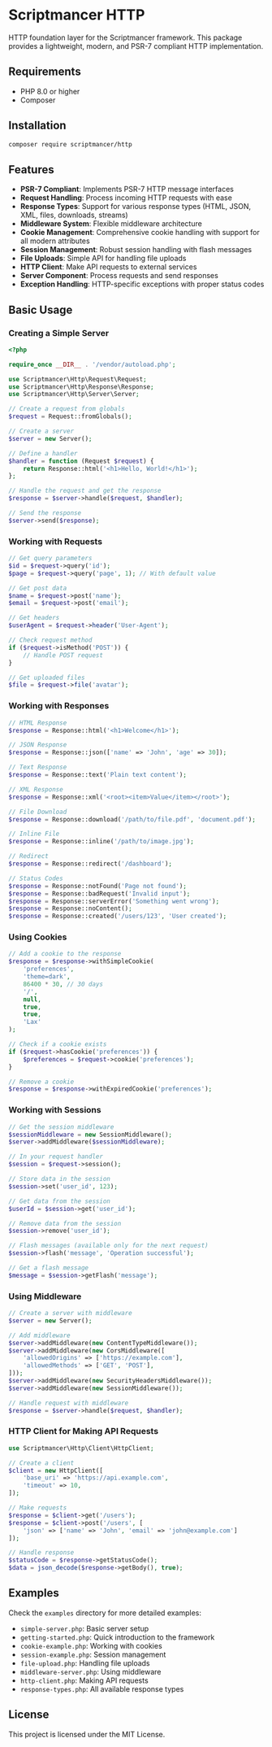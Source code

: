 # Scriptmancer HTTP

HTTP foundation layer for the Scriptmancer framework. This package provides a lightweight, modern, and PSR-7 compliant HTTP implementation.

## Requirements

- PHP 8.0 or higher
- Composer

## Installation

```bash
composer require scriptmancer/http
```

## Features

- **PSR-7 Compliant**: Implements PSR-7 HTTP message interfaces
- **Request Handling**: Process incoming HTTP requests with ease
- **Response Types**: Support for various response types (HTML, JSON, XML, files, downloads, streams)
- **Middleware System**: Flexible middleware architecture
- **Cookie Management**: Comprehensive cookie handling with support for all modern attributes
- **Session Management**: Robust session handling with flash messages
- **File Uploads**: Simple API for handling file uploads
- **HTTP Client**: Make API requests to external services
- **Server Component**: Process requests and send responses
- **Exception Handling**: HTTP-specific exceptions with proper status codes

## Basic Usage

### Creating a Simple Server

```php
<?php

require_once __DIR__ . '/vendor/autoload.php';

use Scriptmancer\Http\Request\Request;
use Scriptmancer\Http\Response\Response;
use Scriptmancer\Http\Server\Server;

// Create a request from globals
$request = Request::fromGlobals();

// Create a server
$server = new Server();

// Define a handler
$handler = function (Request $request) {
    return Response::html('<h1>Hello, World!</h1>');
};

// Handle the request and get the response
$response = $server->handle($request, $handler);

// Send the response
$server->send($response);
```

### Working with Requests

```php
// Get query parameters
$id = $request->query('id');
$page = $request->query('page', 1); // With default value

// Get post data
$name = $request->post('name');
$email = $request->post('email');

// Get headers
$userAgent = $request->header('User-Agent');

// Check request method
if ($request->isMethod('POST')) {
    // Handle POST request
}

// Get uploaded files
$file = $request->file('avatar');
```

### Working with Responses

```php
// HTML Response
$response = Response::html('<h1>Welcome</h1>');

// JSON Response
$response = Response::json(['name' => 'John', 'age' => 30]);

// Text Response
$response = Response::text('Plain text content');

// XML Response
$response = Response::xml('<root><item>Value</item></root>');

// File Download
$response = Response::download('/path/to/file.pdf', 'document.pdf');

// Inline File
$response = Response::inline('/path/to/image.jpg');

// Redirect
$response = Response::redirect('/dashboard');

// Status Codes
$response = Response::notFound('Page not found');
$response = Response::badRequest('Invalid input');
$response = Response::serverError('Something went wrong');
$response = Response::noContent();
$response = Response::created('/users/123', 'User created');
```

### Using Cookies

```php
// Add a cookie to the response
$response = $response->withSimpleCookie(
    'preferences', 
    'theme=dark', 
    86400 * 30, // 30 days
    '/',
    null,
    true,
    true,
    'Lax'
);

// Check if a cookie exists
if ($request->hasCookie('preferences')) {
    $preferences = $request->cookie('preferences');
}

// Remove a cookie
$response = $response->withExpiredCookie('preferences');
```

### Working with Sessions

```php
// Get the session middleware
$sessionMiddleware = new SessionMiddleware();
$server->addMiddleware($sessionMiddleware);

// In your request handler
$session = $request->session();

// Store data in the session
$session->set('user_id', 123);

// Get data from the session
$userId = $session->get('user_id');

// Remove data from the session
$session->remove('user_id');

// Flash messages (available only for the next request)
$session->flash('message', 'Operation successful');

// Get a flash message
$message = $session->getFlash('message');
```

### Using Middleware

```php
// Create a server with middleware
$server = new Server();

// Add middleware
$server->addMiddleware(new ContentTypeMiddleware());
$server->addMiddleware(new CorsMiddleware([
    'allowedOrigins' => ['https://example.com'],
    'allowedMethods' => ['GET', 'POST'],
]));
$server->addMiddleware(new SecurityHeadersMiddleware());
$server->addMiddleware(new SessionMiddleware());

// Handle request with middleware
$response = $server->handle($request, $handler);
```

### HTTP Client for Making API Requests

```php
use Scriptmancer\Http\Client\HttpClient;

// Create a client
$client = new HttpClient([
    'base_uri' => 'https://api.example.com',
    'timeout' => 10,
]);

// Make requests
$response = $client->get('/users');
$response = $client->post('/users', [
    'json' => ['name' => 'John', 'email' => 'john@example.com']
]);

// Handle response
$statusCode = $response->getStatusCode();
$data = json_decode($response->getBody(), true);
```

## Examples

Check the `examples` directory for more detailed examples:

- `simple-server.php`: Basic server setup
- `getting-started.php`: Quick introduction to the framework
- `cookie-example.php`: Working with cookies
- `session-example.php`: Session management
- `file-upload.php`: Handling file uploads
- `middleware-server.php`: Using middleware
- `http-client.php`: Making API requests
- `response-types.php`: All available response types

## License

This project is licensed under the MIT License. 